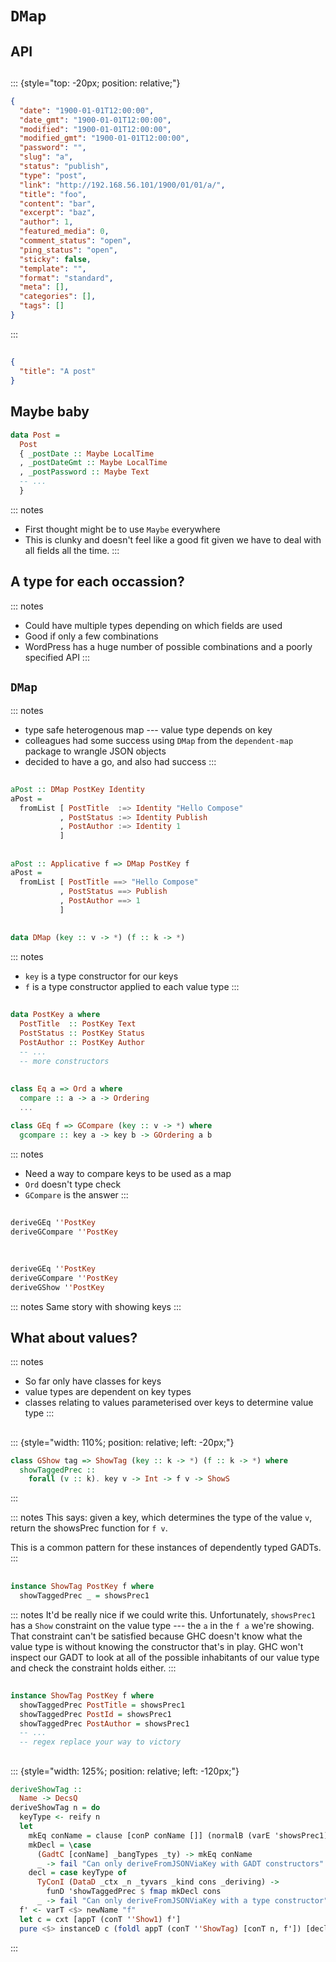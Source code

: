 # `DMap`

## API

##

::: {style="top: -20px; position: relative;"}
```json
{
  "date": "1900-01-01T12:00:00",
  "date_gmt": "1900-01-01T12:00:00",
  "modified": "1900-01-01T12:00:00",
  "modified_gmt": "1900-01-01T12:00:00",
  "password": "",
  "slug": "a",
  "status": "publish",
  "type": "post",
  "link": "http://192.168.56.101/1900/01/01/a/",
  "title": "foo",
  "content": "bar",
  "excerpt": "baz",
  "author": 1,
  "featured_media": 0,
  "comment_status": "open",
  "ping_status": "open",
  "sticky": false,
  "template": "",
  "format": "standard",
  "meta": [],
  "categories": [],
  "tags": []
}
```
:::

##

```json
{
  "title": "A post"
}
```

## Maybe baby

```haskell
data Post =
  Post
  { _postDate :: Maybe LocalTime
  , _postDateGmt :: Maybe LocalTime
  , _postPassword :: Maybe Text
  -- ...
  }
```

::: notes
- First thought might be to use `Maybe` everywhere
- This is clunky and doesn't feel like a good fit given we have to deal with all fields all the time.
:::

## A type for each occassion?

::: notes
- Could have multiple types depending on which fields are used
- Good if only a few combinations
- WordPress has a huge number of possible combinations and a poorly specified API
:::

## `DMap`

::: notes
- type safe heterogenous map --- value type depends on key
- colleagues had some success using `DMap` from the `dependent-map` package to wrangle JSON objects
- decided to have a go, and also had success
:::

##

```haskell
aPost :: DMap PostKey Identity
aPost =
  fromList [ PostTitle  :=> Identity "Hello Compose"
           , PostStatus :=> Identity Publish
           , PostAuthor :=> Identity 1
           ]
```

##

```haskell
aPost :: Applicative f => DMap PostKey f
aPost =
  fromList [ PostTitle ==> "Hello Compose"
           , PostStatus ==> Publish
           , PostAuthor ==> 1
           ]
```

##

```haskell
data DMap (key :: v -> *) (f :: k -> *)
```

::: notes
- `key` is a type constructor for our keys
- `f` is a type constructor applied to each value type
:::

##

```haskell
data PostKey a where
  PostTitle  :: PostKey Text
  PostStatus :: PostKey Status
  PostAuthor :: PostKey Author
  -- ...
  -- more constructors
```

##

```haskell
class Eq a => Ord a where
  compare :: a -> a -> Ordering
  ...

```

```haskell
class GEq f => GCompare (key :: v -> *) where
  gcompare :: key a -> key b -> GOrdering a b 
```

::: notes
- Need a way to compare keys to be used as a map
- `Ord` doesn't type check
- `GCompare` is the answer
:::

##

```haskell
deriveGEq ''PostKey
deriveGCompare ''PostKey
 
```

##

```haskell
deriveGEq ''PostKey
deriveGCompare ''PostKey
deriveGShow ''PostKey
```

::: notes
Same story with showing keys
:::

## What about values?

::: notes
- So far only have classes for keys
- value types are dependent on key types
- classes relating to values parameterised over keys to determine value type
:::

##

::: {style="width: 110%; position: relative; left: -20px;"}
```haskell
class GShow tag => ShowTag (key :: k -> *) (f :: k -> *) where
  showTaggedPrec ::
    forall (v :: k). key v -> Int -> f v -> ShowS
```
:::

::: notes
This says: given a key, which determines the type of the value `v`, return the showsPrec function for `f v`.

This is a common pattern for these instances of dependently typed GADTs.
:::

##

```haskell
instance ShowTag PostKey f where
  showTaggedPrec _ = showsPrec1
```

::: notes
It'd be really nice if we could write this. Unfortunately, `showsPrec1` has a `Show` constraint on
the value type --- the `a` in the `f a` we're showing. That constraint can't be satisfied because
GHC doesn't know what the value type is without knowing the constructor that's in play. GHC
won't inspect our GADT to look at all of the possible inhabitants of our value type and check the
constraint holds either.
:::

##

```haskell
instance ShowTag PostKey f where
  showTaggedPrec PostTitle = showsPrec1
  showTaggedPrec PostId = showsPrec1
  showTaggedPrec PostAuthor = showsPrec1
  -- ...
  -- regex replace your way to victory
```

##

::: {style="width: 125%; position: relative; left: -120px;"}
```haskell
deriveShowTag ::
  Name -> DecsQ
deriveShowTag n = do
  keyType <- reify n
  let
    mkEq conName = clause [conP conName []] (normalB (varE 'showsPrec1)) []
    mkDecl = \case
      (GadtC [conName] _bangTypes _ty) -> mkEq conName
      _ -> fail "Can only deriveFromJSONViaKey with GADT constructors"
    decl = case keyType of
      TyConI (DataD _ctx _n _tyvars _kind cons _deriving) ->
        funD 'showTaggedPrec $ fmap mkDecl cons
      _ -> fail "Can only deriveFromJSONViaKey with a type constructor"
  f' <- varT <$> newName "f"
  let c = cxt [appT (conT ''Show1) f']
  pure <$> instanceD c (foldl appT (conT ''ShowTag) [conT n, f']) [decl]
```
:::

##


